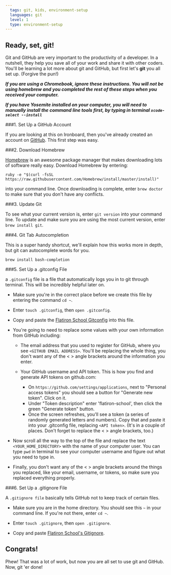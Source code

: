 ```yaml
---
  tags: git, kids, environment-setup 
  languages: git
  level: 1
  type: environment-setup 
---
```


## Ready, set, git!

Git and GitHub are very important to the productivity of a developer. In a nutshell, they help you save all of your work and share it with other coders. You'll be learning a lot more about git and GitHub, but first let's **git** you all set up. (Forgive the pun!)

***If you are using a Chromebook, ignore these instructions. You will not be using homebrew and you completed the rest of these steps when you received your computer.***

***If you have Yosemite installed on your computer, you will need to manually install the command line tools first, by typing in terminal `xcode-select --install`***

###1. Set Up a GitHub Account

If you are looking at this on Ironboard, then you've already created an account on [GitHub](github.com). This first step was easy. 

###2. Download Homebrew

[Homebrew](http://brew.sh/.) is an awesome package manager that makes downloading lots of software really easy. Download Homebrew by entering:

`ruby -e "$(curl -fsSL https://raw.githubusercontent.com/Homebrew/install/master/install)"`

into your command line. Once downloading is complete, enter `brew doctor` to make sure that you don't have any conflicts.

###3. Update Git

To see what your current version is, enter `git version` into your command line. To update and make sure you are using the most current version, enter `brew install git`.

###4. Git Tab Autocompletion

This is a super handy shortcut, we'll explain how this works more in depth, but git can autocomplete words for you.

`brew install bash-completion`

###5. Set Up a .gitconfig File

a `.gitconfig` file is a file that automatically logs you in to git through terminal. This will be incredibly helpful later on. 

* Make sure you're in the correct place before we create this file by entering the command `cd ~`.

* Enter `touch .gitconfig`, then `open .gitconfig`.

* Copy and paste the [Flatiron School Gitconfig](https://github.com/flatiron-school/dotfiles/blob/master/hs-gitconfig) into this file.

* You're going to need to replace some values with your own information from GitHub including:

  * The email address that you used to register for GitHub, where you see `<GITHUB EMAIL ADDRESS>`. You'll be replacing the whole thing, you don't want any of the < > angle brackets around the information you enter.

  * Your GitHub username and API token. This is how you find and generate API tokens on github.com:

    * On `https://github.com/settings/applications`, next to "Personal access tokens" you should see a button for "Generate new token". Click on it. 
    * Under "Token description" enter 'flatiron-school', then click the green "Generate token" button. 
    * Once the screen refreshes, you'll see a token (a series of randomly generated letters and numbers). Copy that and paste it into your .gitconfig file, replacing `<API token>`. (It's in a couple of places. Don't forget to replace the < > angle brackets, too.) 

* Now scroll all the way to the top of the file and replace the text `<YOUR_HOME_DIRECTORY>` with the name of your computer user. You can type `pwd` in terminal to see your computer username and figure out what you need to type in.

* Finally, you don't want any of the < > angle brackets around the things you replaced, like your email, username, or tokens, so make sure you replaced everything properly.

###6. Set Up a .gitignore File

A `.gitignore file` basically tells GitHub not to keep track of certain files.

* Make sure you are in the home directory. You should see this `~` in your command line. If you're not there, enter `cd ~`.

* Enter `touch .gitignore`, then `open .gitignore`.

* Copy and paste [Flatiron School's Gitignore](https://github.com/flatiron-school/dotfiles/blob/master/gitignore).

## Congrats! 
Phew! That was a lot of work, but now you are all set to use git and GitHub. Now, git 'er done!
